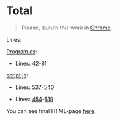 # Total

> Please, launch this work in [Chrome](https://www.google.com/intl/uk_ua/chrome/).

Lines:

[Program.cs](https://github.com/mezgoodle/canvas-graph-visualize/blob/master/Lab_rob_6/matrix/Program.cs):

- Lines: [42](https://github.com/mezgoodle/canvas-graph-visualize/blob/master/Lab_rob_6/matrix/Program.cs#L42)-[81](https://github.com/mezgoodle/canvas-graph-visualize/blob/master/Lab_rob_6/matrix/Program.cs#L81)

[script.js](https://github.com/mezgoodle/canvas-graph-visualize/blob/master/Lab_rob_6/matrix/Program.cs):

- Lines: [537](https://github.com/mezgoodle/canvas-graph-visualize/blob/master/Lab_rob_6/script.js#L537)-[540](https://github.com/mezgoodle/canvas-graph-visualize/blob/master/Lab_rob_6/script.js#L540)

- Lines: [454](https://github.com/mezgoodle/canvas-graph-visualize/blob/master/Lab_rob_6/script.js#L454)-[519](https://github.com/mezgoodle/canvas-graph-visualize/blob/master/Lab_rob_6/script.js#L519)

You can see final HTML-page [here](https://mezgoodle.github.io/canvas-graph-visualize/Lab_rob_6/).
